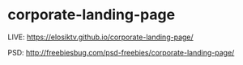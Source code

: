 # corporate-landing-page

LIVE: https://elosiktv.github.io/corporate-landing-page/

PSD: http://freebiesbug.com/psd-freebies/corporate-landing-page/
